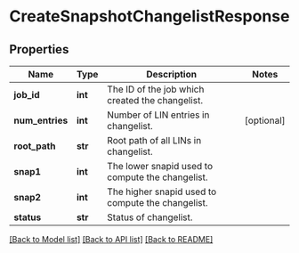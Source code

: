 # CreateSnapshotChangelistResponse

## Properties
Name | Type | Description | Notes
------------ | ------------- | ------------- | -------------
**job_id** | **int** | The ID of the job which created the changelist. | 
**num_entries** | **int** | Number of LIN entries in changelist. | [optional] 
**root_path** | **str** | Root path of all LINs in changelist. | 
**snap1** | **int** | The lower snapid used to compute the changelist. | 
**snap2** | **int** | The higher snapid used to compute the changelist. | 
**status** | **str** | Status of changelist. | 

[[Back to Model list]](../README.md#documentation-for-models) [[Back to API list]](../README.md#documentation-for-api-endpoints) [[Back to README]](../README.md)


